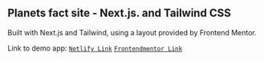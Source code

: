 ## Planets fact site - Next.js. and Tailwind CSS

Built with Next.js and Tailwind, using a layout provided by Frontend Mentor.

Link to demo app:
[`Netlify Link`](https://planetsfactapp.netlify.app)
[`Frontendmentor Link`](https://www.frontendmentor.io/solutions/planets-fact-site---nextjs-and-tailwind-css-Jay5Dvv8q2)
